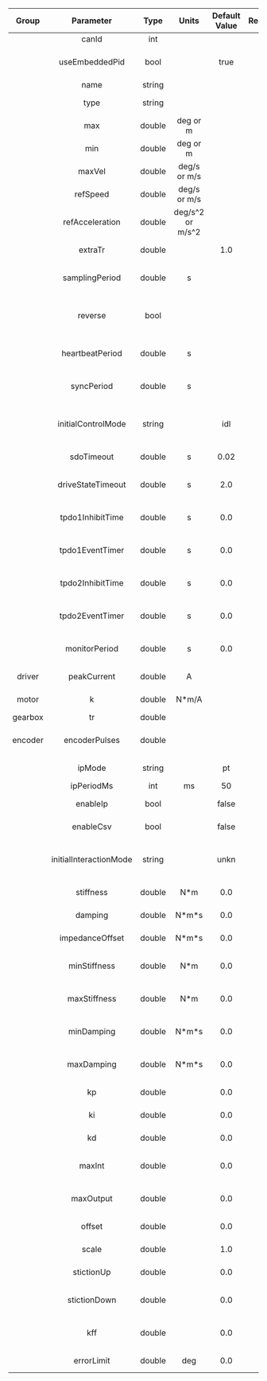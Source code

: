 |  Group  |       Parameter        |  Type  |      Units       | Default Value | Required |            Description            |             Notes             |
|:-------:|:----------------------:|:------:|:----------------:|:-------------:|:--------:|:---------------------------------:|:-----------------------------:|
|         |         canId          |  int   |                  |               |   yes    |            CAN bus ID             |             1-127             |
|         |     useEmbeddedPid     |  bool  |                  |     true      |    no    |         use embedded PID          |                               |
|         |          name          | string |                  |               |   yes    |             axis name             |                               |
|         |          type          | string |                  |               |   yes    |         joint type vocab          |       atrv, atpr, unkn        |
|         |          max           | double |     deg or m     |               |   yes    |         upper joint limit         |                               |
|         |          min           | double |     deg or m     |               |   yes    |         lower joint limit         |                               |
|         |         maxVel         | double |   deg/s or m/s   |               |   yes    |         maximum velocity          |                               |
|         |        refSpeed        | double |   deg/s or m/s   |               |   yes    |          reference speed          |                               |
|         |    refAcceleration     | double | deg/s^2 or m/s^2 |               |   yes    |      reference acceleration       |                               |
|         |        extraTr         | double |                  |      1.0      |    no    |       additional reduction        |       see gearbox group       |
|         |     samplingPeriod     | double |        s         |               |   yes    |    controller sampling period     |                               |
|         |        reverse         |  bool  |                  |               |   yes    |   reverse motor encoder counts    |                               |
|         |    heartbeatPeriod     | double |        s         |               |   yes    |       CAN heartbeat period        |                               |
|         |       syncPeriod       | double |        s         |               |   yes    |      CAN SYNC message period      |                               |
|         |   initialControlMode   | string |                  |      idl      |    no    |    initial control mode vocab     |                               |
|         |       sdoTimeout       | double |        s         |     0.02      |    no    |          CAN SDO timeout          |                               |
|         |   driveStateTimeout    | double |        s         |      2.0      |    no    |      CAN drive state timeout      |                               |
|         |    tpdo1InhibitTime    | double |        s         |      0.0      |    no    |      CAN TPDO1 inhibit time       |                               |
|         |    tpdo1EventTimer     | double |        s         |      0.0      |    no    |       CAN TPDO1 event timer       |                               |
|         |    tpdo2InhibitTime    | double |        s         |      0.0      |    no    |      CAN TPDO2 inhibit time       |                               |
|         |    tpdo2EventTimer     | double |        s         |      0.0      |    no    |       CAN TPDO2 event timer       |                               |
|         |     monitorPeriod      | double |        s         |      0.0      |    no    |       monitor thread period       |                               |
| driver  |      peakCurrent       | double |        A         |               |   yes    |        drive peak current         |                               |
|  motor  |           k            | double |      N*m/A       |               |   yes    |          motor constant           |                               |
| gearbox |           tr           | double |                  |               |   yes    |             reduction             |                               |
| encoder |     encoderPulses      | double |                  |               |   yes    |   encoder pulses per revolution   |                               |
|         |         ipMode         | string |                  |      pt       |    no    |         IP mode (pt, pvt)         |       only embedded PID       |
|         |       ipPeriodMs       |  int   |        ms        |      50       |    no    |             IP period             |       only embedded PID       |
|         |        enableIp        |  bool  |                  |     false     |    no    |          enable IP mode           |       only embedded PID       |
|         |       enableCsv        |  bool  |                  |     false     |    no    |          enable CSV mode          |     embedded/external PID     |
|         | initialInteractionMode | string |                  |     unkn      |    no    |  initial interaction mode vocab   | stif, comp; only external PID |
|         |       stiffness        | double |       N\*m       |      0.0      |    no    |        impedance stiffness        |       only extenal PID        |
|         |        damping         | double |     N\*m\*s      |      0.0      |    no    |         impedance damping         |       only extenal PID        |
|         |    impedanceOffset     | double |     N\*m\*s      |      0.0      |    no    |         impedance offset          |       only extenal PID        |
|         |      minStiffness      | double |       N\*m       |      0.0      |    no    |    minimum impedance stiffness    |       only extenal PID        |
|         |      maxStiffness      | double |       N\*m       |      0.0      |    no    |    maximum impedance stiffness    |       only extenal PID        |
|         |       minDamping       | double |     N\*m\*s      |      0.0      |    no    |     minimum impedance damping     |       only extenal PID        |
|         |       maxDamping       | double |     N\*m\*s      |      0.0      |    no    |     maximum impedance damping     |       only extenal PID        |
|         |           kp           | double |                  |      0.0      |    no    |          position PID Kp          |       only extenal PID        |
|         |           ki           | double |                  |      0.0      |    no    |          position PID Ki          |       only extenal PID        |
|         |           kd           | double |                  |      0.0      |    no    |          position PID Kd          |       only extenal PID        |
|         |         maxInt         | double |                  |      0.0      |    no    | position PID saturation threshold |       only extenal PID        |
|         |       maxOutput        | double |                  |      0.0      |    no    |   position PID maximum output     |       only extenal PID        |
|         |         offset         | double |                  |      0.0      |    no    |        position PID offset        |       only extenal PID        |
|         |         scale          | double |                  |      1.0      |    no    |        position PID scale         |       only extenal PID        |
|         |       stictionUp       | double |                  |      0.0      |    no    |     position PID stiction up      |       only extenal PID        |
|         |      stictionDown      | double |                  |      0.0      |    no    |    position PID stiction down     |       only extenal PID        |
|         |          kff           | double |                  |      0.0      |    no    |     position PID feed-forward     |       only extenal PID        |
|         |       errorLimit       | double |       deg        |      0.0      |    no    |     position PID error limit      |       only extenal PID        |
